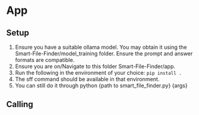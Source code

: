 # App
## Setup

1. Ensure you have a suitable ollama model. You may obtain it using the Smart-File-Finder/model_training folder. Ensure the prompt and answer formats are compatible.
2. Ensure you are on/Navigate to this folder Smart-File-Finder/app.
3. Run the following in the environment of your choice:
```pip install .```
4. The sff command should be available in that environment.
5. You can still do it through python {path to smart_file_finder.py} {args} 


## Calling
